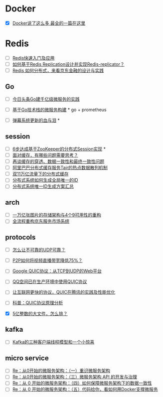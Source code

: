 # Docker
- [x] [Docker说了这么多 最全的一篇在这里](http://www.sohu.com/a/201679269_464005)

# Redis
- [ ] [Redis快速入门及应用](http://www.infoq.com/cn/articles/architecture-practice-01-redis)
- [ ] [如何基于Redis Replication设计并实现Redis-replicator？](http://www.infoq.com/cn/articles/Redis-Replication-Redis-replicator)
- [ ] [Redis 如何分布式，来看京东金融的设计与实践](http://www.infoq.com/cn/articles/jingdong-redis-practice)

## Go
- [ ] [今日头条Go建千亿级微服务的实践](http://36kr.com/p/5073181.html)
- [ ] [基于Go技术栈的微服务构建](http://blog.ucloud.cn/archives/2788) * go + prometheus
- [ ] [弹幕系统更新的血与泪](http://www.sohu.com/a/211683146_99967772) *


## session
- [ ] [6步达成基于ZooKeeper的分布式Session实现](http://www.sohu.com/a/205996151_464005) *
- [ ] [面对缓存，有哪些问题需要思考？](http://www.sohu.com/a/194722412_467759)
- [ ] [再谈缓存的穿透、数据一致性和最终一致性问题](http://www.sohu.com/a/216753908_467759)
- [ ] [阿里巴巴分布式缓存服务Tair的热点数据散列机制](https://baijiahao.baidu.com/s?id=1587385646735280009&wfr=spider&for=pc)
- [ ] [双11万亿流量下的分布式缓存](https://yq.aliyun.com/articles/290865)
- [ ] [分布式系统如何生成全局唯一的ID](http://blog.csdn.net/firstblood1/article/details/51924824)
- [ ] [分布式系统唯一ID生成方案汇总](https://www.cnblogs.com/haoxinyue/p/5208136.html?utm_source=tuicool&utm_medium=referral)
 
## arch
- [ ] [一万亿张图片的存储架构与4个9可用性的重构](http://www.sohu.com/a/211787856_355140)
- [ ] [全流程重构京东服务市场系统](http://www.infoq.com/cn/articles/fw-jd-refactor)

## protocols
- [ ] [怎么让不可靠的UDP可靠？](http://www.infoq.com/cn/articles/how-to-make-udp-reliable)
- [ ] [P2P如何将视频直播带宽降低75%？](http://www.sohu.com/a/212884996_467759)

- [ ] [Google QUIC协议：从TCP到UDP的Web平台](http://www.infoq.com/cn/articles/quic-google-protocol-web-platform-from-tcp-to-udp)
- [ ] [QQ空间已在生产环境中使用QUIC协议](http://www.infoq.com/cn/news/2017/10/qzone-quic-practise)
- [ ] [让互联网更快的协议，QUIC在腾讯的实践及性能优化](http://www.sohu.com/a/214100952_355140)
- [ ] [科普：QUIC协议原理分析](http://www.sohu.com/a/214100687_355140)


- [x] [5亿整数的大文件，怎么排？](http://blog.jobbole.com/87600/)

## kafka
- [ ] [Kafka的三种客户端线程模型和一个小惊喜](http://mp.weixin.qq.com/s/It8JK-c86ItS5SgRyTFP2A)


## micro service
- [ ] [Re：从0开始的微服务架构：（一）重识微服务架构](http://www.infoq.com/cn/articles/micro-service-architecture-from-zero)
- [ ] [Re：从0开始的微服务架构：（三）微服务架构 API 的开发与治理](http://www.infoq.com/cn/articles/micro-service-architecture-from-zero-part03)
- [ ] [Re：从 0 开始的微服务架构：（四）如何保障微服务架构下的数据一致性](http://www.infoq.com/cn/articles/micro-service-architecture-from-zero-part04)
- [ ] [Re：从 0 开始的微服务架构：（五）代码给你，看如何用Docker支撑微服务](http://www.infoq.com/cn/articles/micro-service-architecture-from-zero-part05)
